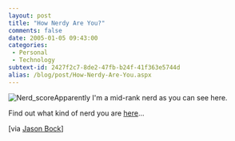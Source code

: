 ```yaml
---
layout: post
title: "How Nerdy Are You?"
comments: false
date: 2005-01-05 09:43:00
categories:
 - Personal
 - Technology
subtext-id: 2427f2c7-8de2-47fb-b24f-41f363e5744d
alias: /blog/post/How-Nerdy-Are-You.aspx
---
```



![Nerd_score](http://www.peterprovost.org/Files/nerd_score.jpg)Apparently I'm a mid-rank nerd as you can see here.

Find out what kind of nerd you are [here](http://www.wxplotter.com/ft_nq.php)...

[via [Jason Bock](http://www.jasonbock.net/JB/Default.aspx?blog=entry.20050104T185215)]
